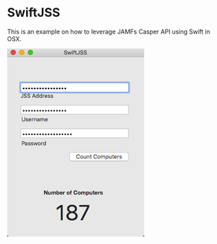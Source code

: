 # SwiftJSS

This is an example on how to leverage JAMFs Casper API using Swift in OSX.



![alt tag](https://github.com/jason-tratta/SwiftJSS/blob/master/SwiftJSS/Screen%20Shot.png)
